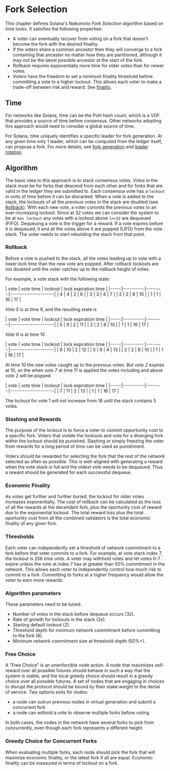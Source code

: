 # Fork Selection
This chapter defines Solana's *Nakomoto Fork Selection* algorithm based on time
locks. It satisfies the following properties:


* A voter can eventually recover from voting on a fork that doesn't become the
  fork with the desired finality.
* If the voters share a common ancestor then they will converge to a fork
  containing that ancestor no matter how they are partitioned, although it may
  not be the latest possible ancestor at the start of the fork.
* Rollback requires exponentially more time for older votes than for newer
  votes.
* Voters have the freedom to set a minimum finality threshold before committing
  a vote to a higher lockout.  This allows each voter to make a trade-off
  between risk and reward. See [finality](#economic-finality).

## Time

For networks like Solana, time can be the PoH hash count, which is a VDF that
provides a source of time before consensus. Other networks adopting this
approach would need to consider a global source of time.

For Solana, time uniquely identifies a specific leader for fork generation.  At
any given time only 1 leader, which can be computed from the ledger itself, can
propose a fork.  For more details, see [fork generation](fork-generation.md)
and [leader rotation](leader-rotation.md).

## Algorithm

The basic idea to this approach is to stack consensus votes.  Votes in the
stack must be for forks that descend from each other and for forks that are
valid in the ledger they are submitted to.  Each consensus vote has a `lockout`
in units of time before it can be discarded.  When a vote is added to the
stack, the lockouts of all the previous votes in the stack are doubled (see
[Rollback](#Rollback)).  With each new vote, a voter commits the previous votes
to an ever-increasing lockout.  Since at 32 votes we can consider the system to
be at `max lockout` any votes with a lockout above `1<<32` are dequeued (FIFO).
Dequeuing a vote is the trigger for a reward.  If a vote expires before it is
dequeued, it and all the votes above it are popped (LIFO) from the vote stack.
The voter needs to start rebuilding the stack from that point.


### Rollback

Before a vote is pushed to the stack, all the votes leading up to vote with a
lower lock time than the new vote are popped.  After rollback lockouts are not
doubled until the voter catches up to the rollback height of votes.

For example, a vote stack with the following state:

| vote | vote time | lockout | lock expiration time |
|-----:|----------:|--------:|---------------------:| |    4 |         4 |
2  |                    6 | |    3 |         3 |      4  |                    7
| |    2 |         2 |      8  |                   10 | |    1 |         1 |
16 |                   17 |

*Vote 5* is at time 9, and the resulting state is

| vote | vote time | lockout | lock expiration time |
|-----:|----------:|--------:|---------------------:| |    5 |         9 |
2  |                   11 | |    2 |         2 |      8  |                   10
| |    1 |         1 |      16 |                   17 |

*Vote 6* is at time 10

| vote | vote time | lockout | lock expiration time |
|-----:|----------:|--------:|---------------------:| |    6 |        10 |
2 |                   12 | |    5 |         9 |       4 |                   13
| |    2 |         2 |       8 |                   10 | |    1 |         1 |
16 |                   17 |

At time 10 the new votes caught up to the previous votes.  But *vote 2* expires
at 10, so the when *vote 7* at time 11 is applied the votes including and above
*vote 2* will be popped.

| vote | vote time | lockout | lock expiration time |
|-----:|----------:|--------:|---------------------:| |    7 |        11 |
2 |                   13 | |    1 |         1 |      16 |                   17
|

The lockout for vote 1 will not increase from 16 until the stack contains 5
votes.

### Slashing and Rewards

The purpose of the lockout is to force a voter to commit opportunity cost to a
specific fork.  Voters that violate the lockouts and vote for a diverging fork
within the lockout should be punished.  Slashing or simply freezing the voter
from rewards for a long period of time can be used as punishment.

Voters should be rewarded for selecting the fork that the rest of the network
selected as often as possible.  This is well-aligned with generating a reward
when the vote stack is full and the oldest vote needs to be dequeued.  Thus a
reward should be generated for each successful dequeue.

### Economic Finality

As votes get further and further buried, the lockout for older votes increases
exponentially.  The cost of rollback can be calculated as the loss of all the
rewards at the decendant fork, plus the oportunity cost of reward due to the
exponential lockout.  The total reward loss plus the total oportunity cost from
all the combined validators is the total economic finality of any given fork.

### Thresholds

Each voter can independently set a threshold of network commitment to a fork
before that voter commits to a fork.  For example, at vote stack index 7, the
lockout is 256 time units.  A voter may withhold votes and let votes 0-7 expire
unless the vote at index 7 has at greater than 50% commitment in the network.
This allows each voter to independently control how much risk to commit to a
fork.  Committing to forks at a higher frequency would allow the voter to earn
more rewards.

### Algorithm parameters

These parameters need to be tuned.

* Number of votes in the stack before dequeue occurs (32).
* Rate of growth for lockouts in the stack (2x).
* Starting default lockout (2).
* Threshold depth for minimum network commitment before committing to the fork
  (8).
* Minimum network commitment size at threshold depth (50%+).

### Free Choice

A "Free Choice" is an unenforcible node action.  A node that maximizes
self-reward over all possible futures should behave in such a way that the
system is stable, and the local greedy choice should result in a greedy choice
over all possible futures.  A set of nodes that are engaging in choices to
disrupt the protocol should be bound by their stake weight to the denial of
service.  Two options exits for nodes:

* a node can outrun previous nodes in virtual generation and submit a
  concurrent fork
* a node can withold a vote to observe multiple forks before voting

In both cases, the nodes in the network have several forks to pick from
concurrently, even though each fork represents a different height.

### Greedy Choice for Concurrent Forks

When evaluating multiple forks, each node should pick the fork that will
maximize economic finality, or the latest fork if all are equal.  Economic
finality can be measured in terms of lockout on a fork.
